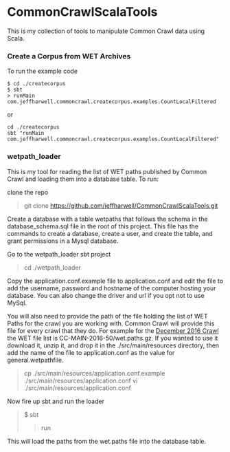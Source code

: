 # CommonCrawlScalaTools

This is my collection of tools to manipulate Common Crawl data using Scala.

### Create a Corpus from WET Archives

To run the example code

    $ cd ./createcorpus
    $ sbt
    > runMain com.jeffharwell.commoncrawl.createcorpus.examples.CountLocalFiltered

or 

    cd ./createcorpus
    sbt "runMain com.jeffharwell.commoncrawl.createcorpus.examples.CountLocalFiltered"

### wetpath_loader ###

This is my tool for reading the list of WET paths published by Common Crawl and loading them into a database table. To run:

clone the repo

> git clone https://github.com/jeffharwell/CommonCrawlScalaTools.git

Create a database with a table wetpaths that follows the schema in the database_schema.sql file in the root of this project. This file has the commands to create a database, create a user, and create the table, and grant permissions in a Mysql database.

Go to the wetpath_loader sbt project

> cd ./wetpath_loader

Copy the application.conf.example file to application.conf and edit the file to add the username, password and hostname of the computer hosting your database. You can also change the driver and url if you opt not to use MySql.

You will also need to provide the path of the file holding the list of WET Paths for the crawl you are working with. Common Crawl will provide this file for every crawl that they do. For example for the [December 2016 Crawl](http://commoncrawl.org/2016/12/december-2016-crawl-archive-now-available/) the WET file list is CC-MAIN-2016-50/wet.paths.gz. If you wanted to use it download it, unzip it, and drop it in the ./src/main/resources directory, then add the name of the file to application.conf as the value for general.wetpathfile.

> cp ./src/main/resources/application.conf.example ./src/main/resources/application.conf
> vi ./src/main/resources/application.conf

Now fire up sbt and run the loader

> $ sbt
> > run 

This will load the paths from the wet.paths file into the database table.
